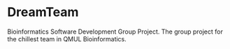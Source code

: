 # DreamTeam
Bioinformatics Software Development Group Project. 
The group project for the chillest team in QMUL Bioinformatics.
